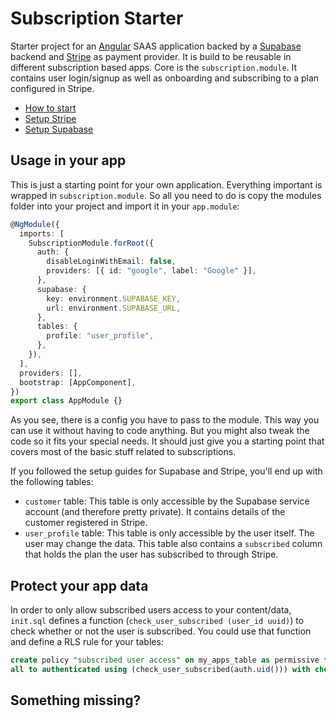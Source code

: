 # Subscription Starter

Starter project for an [Angular](https://angular.io) SAAS application backed by a [Supabase](https://supabase.com) backend and [Stripe](https://stripe.com) as payment provider. It is build to be reusable in different subscription based apps. Core is the `subscription.module`. It contains user login/signup as well as onboarding and subscribing to a plan configured in Stripe.


- [How to start](docs/start.md)
- [Setup Stripe](docs/stripe.md)
- [Setup Supabase](docs/supabase.md)

## Usage in your app
This is just a starting point for your own application. Everything important is wrapped in `subscription.module`. So all you need to do is copy the modules folder into your project and import it in your `app.module`:

```ts
@NgModule({
  imports: [
    SubscriptionModule.forRoot({
      auth: {
        disableLoginWithEmail: false,
        providers: [{ id: "google", label: "Google" }],
      },
      supabase: {
        key: environment.SUPABASE_KEY,
        url: environment.SUPABASE_URL,
      },
      tables: {
        profile: "user_profile",
      },
    }),
  ],
  providers: [],
  bootstrap: [AppComponent],
})
export class AppModule {}
```

As you see, there is a config you have to pass to the module. This way you can use it without having to code anything. But you might also tweak the code so it fits your special needs. It should just give you a starting point that covers most of the basic stuff related to subscriptions.

If you followed the setup guides for Supabase and Stripe, you'll end up with the following tables:

- `customer` table: This table is only accessible by the Supabase service account (and therefore pretty private). It contains details of the customer registered in Stripe. 
- `user_profile` table: This table is only accessible by the user itself. The user may change the data. This table also contains a `subscribed` column that holds the plan the user has subscribed to through Stripe. 

## Protect your app data
In order to only allow subscribed users access to your content/data, `init.sql` defines a function (`check_user_subscribed (user_id uuid)`) to check whether or not the user is subscribed. You could use that function and define a RLS rule for your tables:

```sql
create policy "subscribed user access" on my_apps_table as permissive for
all to authenticated using (check_user_subscribed(auth.uid())) with check(check_user_subscribed(auth.uid()));
```

## Something missing?
